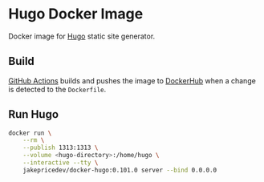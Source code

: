 # Hugo Docker Image

Docker image for [Hugo](https://gohugo.io/) static site generator.

## Build

[GitHub Actions](https://github.com/jakeprice-dev/docker-hugo/actions) builds and pushes the image to [DockerHub](https://hub.docker.com/r/jakepricedev/docker-hugo) when a change is detected to the `Dockerfile`.

## Run Hugo

```sh
docker run \
    --rm \
    --publish 1313:1313 \
    --volume <hugo-directory>:/home/hugo \
    --interactive --tty \
    jakepricedev/docker-hugo:0.101.0 server --bind 0.0.0.0
```

